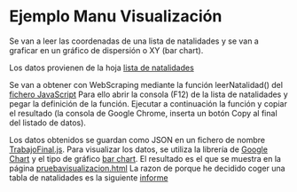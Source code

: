 # Ejemplo Manu Visualización
Se van a leer las coordenadas de una lista de natalidades y se van a graficar en un gráfico de dispersión o XY (bar chart).

Los datos provienen de la hoja [lista de natalidades](../ESTADISTICA/TablaNatalidad.html)

Se van a obtener con WebScraping mediante la función leerNatalidad() del [fichero JavaScript](../ESTADISTICA/leerNatalidad.js)
Para ello abrir la consola (F12) de la lista de natalidades y pegar la definición de la función. Ejecutar a continuación la función y copiar el resultado (la consola de Google Chrome, inserta un botón Copy al final del listado de datos).

Los datos obtenidos se guardan como JSON en un fichero de nombre [TrabajoFinal.js](../ESTADISTICA/TrabajoFinal.js). 
Para visualizar los datos, se utiliza la librería de [Google Chart](https://developers.google.com/chart/) y el tipo de gráfico [bar chart](https://developers.google.com/chart/interactive/docs/gallery/barchart).
El resultado es el que se muestra en la página [pruebavisualizacion.html](../ESTADISTICA/pruebavisualizacion.html)
La razon de porque he decidido coger una tabla de natalidades es la siguiente [informe](../ESTADISTICA/informe.docx)

